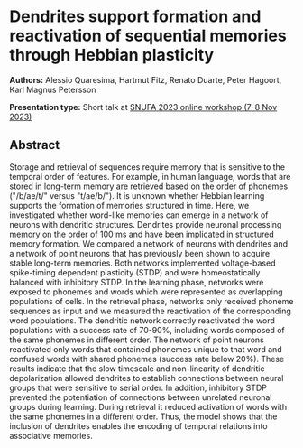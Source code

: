 # Dendrites support formation and reactivation of sequential memories through Hebbian plasticity

**Authors:** Alessio Quaresima, Hartmut Fitz, Renato Duarte, Peter Hagoort, Karl Magnus Petersson

**Presentation type:** Short talk at [SNUFA 2023 online workshop (7-8 Nov 2023)](https://snufa.net/2023)

## Abstract

Storage and retrieval of sequences require memory that is sensitive to the temporal order of features. For example, in human language, words that are stored in long-term memory are retrieved based on the order of phonemes ("/b/ae/t/" versus "t/ae/b/"). It is unknown whether Hebbian learning supports the formation of memories structured in time. Here, we investigated whether word-like memories can emerge in a network of neurons with dendritic structures. Dendrites provide neuronal processing memory on the order of 100 ms and have been implicated in structured memory formation. We compared a network of neurons with dendrites and a network of point neurons that has previously been shown to acquire stable long-term memories. Both networks implemented voltage-based spike-timing dependent plasticity (STDP) and were homeostatically balanced with inhibitory STDP. In the learning phase, networks were exposed to phonemes and words which were represented as overlapping populations of cells. In the retrieval phase, networks only received phoneme sequences as input and we measured the reactivation of the corresponding word populations. The dendritic network correctly reactivated the word populations with a success rate of 70-90%, including words composed of the same phonemes in different order. The network of point neurons reactivated only words that contained phonemes unique to that word and confused words with shared phonemes (success rate below 20%). These results indicate that the slow timescale and non-linearity of dendritic depolarization allowed dendrites to establish connections between neural groups that were sensitive to serial order. In addition, inhibitory STDP prevented the potentiation of connections between unrelated neuronal groups during learning. During retrieval it reduced activation of words with the same phonemes in a different order. Thus, the model shows that the inclusion of dendrites enables the encoding of temporal relations into associative memories.